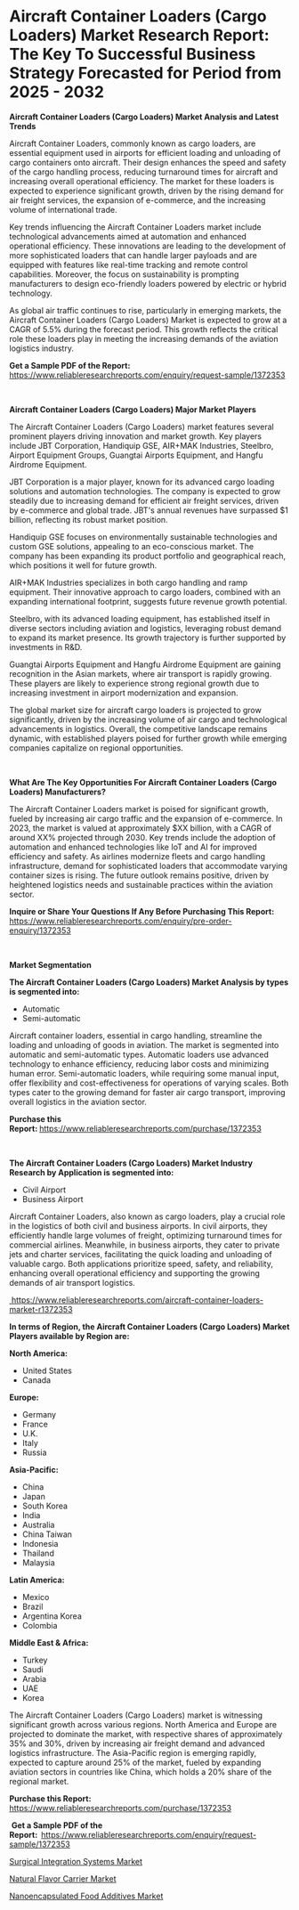 <p><h1>Aircraft Container Loaders (Cargo Loaders) Market Research Report: The Key To Successful Business Strategy Forecasted for Period from 2025 - 2032</h1></p><p><strong>Aircraft Container Loaders (Cargo Loaders) Market Analysis and Latest Trends</strong></p>
<p><p>Aircraft Container Loaders, commonly known as cargo loaders, are essential equipment used in airports for efficient loading and unloading of cargo containers onto aircraft. Their design enhances the speed and safety of the cargo handling process, reducing turnaround times for aircraft and increasing overall operational efficiency. The market for these loaders is expected to experience significant growth, driven by the rising demand for air freight services, the expansion of e-commerce, and the increasing volume of international trade.</p><p>Key trends influencing the Aircraft Container Loaders market include technological advancements aimed at automation and enhanced operational efficiency. These innovations are leading to the development of more sophisticated loaders that can handle larger payloads and are equipped with features like real-time tracking and remote control capabilities. Moreover, the focus on sustainability is prompting manufacturers to design eco-friendly loaders powered by electric or hybrid technology.</p><p>As global air traffic continues to rise, particularly in emerging markets, the Aircraft Container Loaders (Cargo Loaders) Market is expected to grow at a CAGR of 5.5% during the forecast period. This growth reflects the critical role these loaders play in meeting the increasing demands of the aviation logistics industry.</p></p>
<p><strong>Get a Sample PDF of the Report:&nbsp;</strong> <a href="https://www.reliableresearchreports.com/enquiry/request-sample/1372353?utm_campaign=113&utm_medium=2&utm_source=Github&utm_content=ia&utm_term=22032025&utm_id=aircraft-container-loaders-cargo-loaders">https://www.reliableresearchreports.com/enquiry/request-sample/1372353</a></p>
<p>&nbsp;</p>
<p><strong>Aircraft Container Loaders (Cargo Loaders) Major Market Players</strong></p>
<p><p>The Aircraft Container Loaders (Cargo Loaders) market features several prominent players driving innovation and market growth. Key players include JBT Corporation, Handiquip GSE, AIR+MAK Industries, Steelbro, Airport Equipment Groups, Guangtai Airports Equipment, and Hangfu Airdrome Equipment. </p><p>JBT Corporation is a major player, known for its advanced cargo loading solutions and automation technologies. The company is expected to grow steadily due to increasing demand for efficient air freight services, driven by e-commerce and global trade. JBT's annual revenues have surpassed $1 billion, reflecting its robust market position.</p><p>Handiquip GSE focuses on environmentally sustainable technologies and custom GSE solutions, appealing to an eco-conscious market. The company has been expanding its product portfolio and geographical reach, which positions it well for future growth.</p><p>AIR+MAK Industries specializes in both cargo handling and ramp equipment. Their innovative approach to cargo loaders, combined with an expanding international footprint, suggests future revenue growth potential. </p><p>Steelbro, with its advanced loading equipment, has established itself in diverse sectors including aviation and logistics, leveraging robust demand to expand its market presence. Its growth trajectory is further supported by investments in R&D.</p><p>Guangtai Airports Equipment and Hangfu Airdrome Equipment are gaining recognition in the Asian markets, where air transport is rapidly growing. These players are likely to experience strong regional growth due to increasing investment in airport modernization and expansion.</p><p>The global market size for aircraft cargo loaders is projected to grow significantly, driven by the increasing volume of air cargo and technological advancements in logistics. Overall, the competitive landscape remains dynamic, with established players poised for further growth while emerging companies capitalize on regional opportunities.</p></p>
<p>&nbsp;</p>
<p><strong>What Are The Key Opportunities For Aircraft Container Loaders (Cargo Loaders) Manufacturers?</strong></p>
<p><p>The Aircraft Container Loaders market is poised for significant growth, fueled by increasing air cargo traffic and the expansion of e-commerce. In 2023, the market is valued at approximately $XX billion, with a CAGR of around XX% projected through 2030. Key trends include the adoption of automation and enhanced technologies like IoT and AI for improved efficiency and safety. As airlines modernize fleets and cargo handling infrastructure, demand for sophisticated loaders that accommodate varying container sizes is rising. The future outlook remains positive, driven by heightened logistics needs and sustainable practices within the aviation sector.</p></p>
<p><strong>Inquire or Share Your Questions If Any Before Purchasing This Report:</strong> <a href="https://www.reliableresearchreports.com/enquiry/pre-order-enquiry/1372353?utm_campaign=113&utm_medium=2&utm_source=Github&utm_content=ia&utm_term=22032025&utm_id=aircraft-container-loaders-cargo-loaders">https://www.reliableresearchreports.com/enquiry/pre-order-enquiry/1372353</a></p>
<p>&nbsp;</p>
<p><strong>Market Segmentation</strong></p>
<p><strong>The Aircraft Container Loaders (Cargo Loaders) Market Analysis by types is segmented into:</strong></p>
<p><ul><li>Automatic</li><li>Semi-automatic</li></ul></p>
<p><p>Aircraft container loaders, essential in cargo handling, streamline the loading and unloading of goods in aviation. The market is segmented into automatic and semi-automatic types. Automatic loaders use advanced technology to enhance efficiency, reducing labor costs and minimizing human error. Semi-automatic loaders, while requiring some manual input, offer flexibility and cost-effectiveness for operations of varying scales. Both types cater to the growing demand for faster air cargo transport, improving overall logistics in the aviation sector.</p></p>
<p><strong>Purchase this Report:&nbsp;</strong><a href="https://www.reliableresearchreports.com/purchase/1372353?utm_campaign=113&utm_medium=2&utm_source=Github&utm_content=ia&utm_term=22032025&utm_id=aircraft-container-loaders-cargo-loaders">https://www.reliableresearchreports.com/purchase/1372353</a></p>
<p>&nbsp;</p>
<p><strong>The Aircraft Container Loaders (Cargo Loaders) Market Industry Research by Application is segmented into:</strong></p>
<p><ul><li>Civil Airport</li><li>Business Airport</li></ul></p>
<p><p>Aircraft Container Loaders, also known as cargo loaders, play a crucial role in the logistics of both civil and business airports. In civil airports, they efficiently handle large volumes of freight, optimizing turnaround times for commercial airlines. Meanwhile, in business airports, they cater to private jets and charter services, facilitating the quick loading and unloading of valuable cargo. Both applications prioritize speed, safety, and reliability, enhancing overall operational efficiency and supporting the growing demands of air transport logistics.</p></p>
<p><a href="https://www.reliableresearchreports.com/aircraft-container-loaders-market-r1372353?utm_campaign=113&utm_medium=2&utm_source=Github&utm_content=ia&utm_term=22032025&utm_id=aircraft-container-loaders-cargo-loaders">&nbsp;https://www.reliableresearchreports.com/aircraft-container-loaders-market-r1372353</a></p>
<p><strong>In terms of Region, the Aircraft Container Loaders (Cargo Loaders) Market Players available by Region are:</strong></p>
<p>
    <p> <strong> North America: </strong>
        <ul>
            <li>United States</li>
            <li>Canada</li>
        </ul>
        </p> 
    <p> <strong> Europe: </strong>
        <ul>
            <li>Germany</li>
            <li>France</li>
            <li>U.K.</li>
            <li>Italy</li>
            <li>Russia</li>
        </ul>
        </p> 
    <p> <strong> Asia-Pacific: </strong>
        <ul>
            <li>China</li>
            <li>Japan</li>
            <li>South Korea</li>
            <li>India</li>
            <li>Australia</li>
            <li>China Taiwan</li>
            <li>Indonesia</li>
            <li>Thailand</li>
            <li>Malaysia</li>
        </ul>
        </p> 
    <p> <strong> Latin America: </strong>
        <ul>
            <li>Mexico</li>
            <li>Brazil</li>
            <li>Argentina Korea</li>
            <li>Colombia</li>
        </ul>
        </p> 
    <p> <strong> Middle East & Africa: </strong>
        <ul>
            <li>Turkey</li>
            <li>Saudi</li>
            <li>Arabia</li>
            <li>UAE</li>
            <li>Korea</li>
        </ul>
    </p>
    </p>
<p><p>The Aircraft Container Loaders (Cargo Loaders) market is witnessing significant growth across various regions. North America and Europe are projected to dominate the market, with respective shares of approximately 35% and 30%, driven by increasing air freight demand and advanced logistics infrastructure. The Asia-Pacific region is emerging rapidly, expected to capture around 25% of the market, fueled by expanding aviation sectors in countries like China, which holds a 20% share of the regional market.</p></p>
<p><strong>Purchase this Report: </strong><a href="https://www.reliableresearchreports.com/purchase/1372353?utm_campaign=113&utm_medium=2&utm_source=Github&utm_content=ia&utm_term=22032025&utm_id=aircraft-container-loaders-cargo-loaders">https://www.reliableresearchreports.com/purchase/1372353</a></p>
<p>&nbsp;<strong>Get a Sample PDF of the Report:&nbsp;&nbsp;</strong><a href="https://www.reliableresearchreports.com/enquiry/request-sample/1372353?utm_campaign=113&utm_medium=2&utm_source=Github&utm_content=ia&utm_term=22032025&utm_id=aircraft-container-loaders-cargo-loaders">https://www.reliableresearchreports.com/enquiry/request-sample/1372353</a></p>
<p><strong></strong></p>
<p><p><a href="https://github.com/abexjeliti/Market-Research-Report-List-1/blob/main/surgical-integration-systems-market.md?utm_campaign=113&utm_medium=2&utm_source=Github&utm_content=ia&utm_term=22032025&utm_id=aircraft-container-loaders-cargo-loaders">Surgical Integration Systems Market</a></p><p><a href="https://github.com/luarbpurwal/Market-Research-Report-List-1/blob/main/natural-flavor-carrier-market.md?utm_campaign=113&utm_medium=2&utm_source=Github&utm_content=ia&utm_term=22032025&utm_id=aircraft-container-loaders-cargo-loaders">Natural Flavor Carrier Market</a></p><p><a href="https://github.com/duzcupetriv/Market-Research-Report-List-1/blob/main/nanoencapsulated-food-additives-market.md?utm_campaign=113&utm_medium=2&utm_source=Github&utm_content=ia&utm_term=22032025&utm_id=aircraft-container-loaders-cargo-loaders">Nanoencapsulated Food Additives Market</a></p></p>